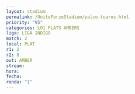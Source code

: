 ```yaml
---
layout: stadium
permalink: /UniteForzeStadium/palco-tuaros.html
priority: "95"
categories: LO1 PLATS AMBERS
liga: LIGA INDIGO
match: 2
local: PLAT
r1: 2
r2: 0
out: AMBER
stream: 
hora: 
fecha: 
ronda: "1"
---
```


